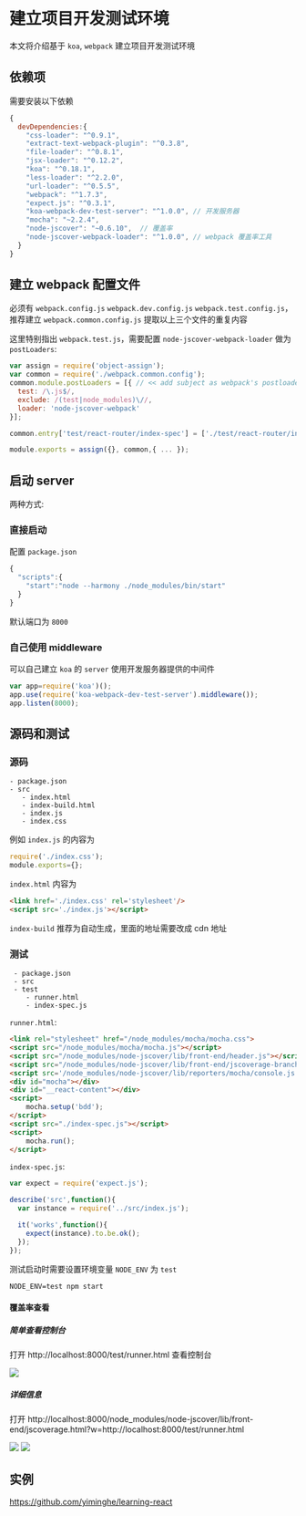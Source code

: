 # 建立项目开发测试环境

本文将介绍基于 `koa`, `webpack` 建立项目开发测试环境


## 依赖项

需要安装以下依赖

```js
{
  devDependencies:{
    "css-loader": "^0.9.1",
    "extract-text-webpack-plugin": "^0.3.8",
    "file-loader": "^0.8.1",
    "jsx-loader": "^0.12.2",
    "koa": "^0.18.1",
    "less-loader": "^2.2.0",
    "url-loader": "^0.5.5",
    "webpack": "^1.7.3",
    "expect.js": "^0.3.1",
    "koa-webpack-dev-test-server": "^1.0.0", // 开发服务器
    "mocha": "~2.2.4",
    "node-jscover": "~0.6.10",  // 覆盖率
    "node-jscover-webpack-loader": "^1.0.0", // webpack 覆盖率工具
  }
}
```

## 建立 webpack 配置文件

必须有 `webpack.config.js` `webpack.dev.config.js` `webpack.test.config.js`，推荐建立 `webpack.common.config.js` 提取以上三个文件的重复内容

这里特别指出 `webpack.test.js`，需要配置 `node-jscover-webpack-loader` 做为 `postLoaders`:

```js
var assign = require('object-assign');
var common = require('./webpack.common.config');
common.module.postLoaders = [{ // << add subject as webpack's postloader
  test: /\.js$/,
  exclude: /(test|node_modules)\//,
  loader: 'node-jscover-webpack'
}];

common.entry['test/react-router/index-spec'] = ['./test/react-router/index-spec.js'];

module.exports = assign({}, common,{ ... });
```

## 启动 server

两种方式:

### 直接启动

配置 `package.json`

```js
{
  "scripts":{
    "start":"node --harmony ./node_modules/bin/start"
  }
}
```

默认端口为 `8000`

### 自己使用 middleware

可以自己建立 `koa` 的 `server` 使用开发服务器提供的中间件

```js
var app=require('koa')();
app.use(require('koa-webpack-dev-test-server').middleware());
app.listen(8000);
```

## 源码和测试

### 源码

```
- package.json
- src
   - index.html
   - index-build.html
   - index.js
   - index.css
```

 例如 `index.js` 的内容为

 ```js
 require('./index.css');
 module.exports={};
 ```

 `index.html` 内容为

 ```html
 <link href='./index.css' rel='stylesheet'/>
 <script src='./index.js'></script>
 ```

 `index-build` 推荐为自动生成，里面的地址需要改成 cdn 地址


 ### 测试

```
 - package.json
 - src
 - test
    - runner.html
    - index-spec.js
```

`runner.html`:

```html
<link rel="stylesheet" href="/node_modules/mocha/mocha.css">
<script src="/node_modules/mocha/mocha.js"></script>
<script src="/node_modules/node-jscover/lib/front-end/header.js"></script>
<script src="/node_modules/node-jscover/lib/front-end/jscoverage-branch.js"></script>
<script src='/node_modules/node-jscover/lib/reporters/mocha/console.js'></script>
<div id="mocha"></div>
<div id="__react-content"></div>
<script>
    mocha.setup('bdd');
</script>
<script src="./index-spec.js"></script>
<script>
    mocha.run();
</script>
```

`index-spec.js`:

```js
var expect = require('expect.js');

describe('src',function(){
  var instance = require('../src/index.js');

  it('works',function(){
    expect(instance).to.be.ok();
  });
});
```

测试启动时需要设置环境变量 `NODE_ENV` 为 `test`

```
NODE_ENV=test npm start
```

#### 覆盖率查看

##### 简单查看控制台

打开 http://localhost:8000/test/runner.html 查看控制台

<img src="http://gtms02.alicdn.com/tps/i2/TB1a9qtHFXXXXcnXFXXhHda2VXX-959-396.png" />

##### 详细信息

打开 http://localhost:8000/node_modules/node-jscover/lib/front-end/jscoverage.html?w=http://localhost:8000/test/runner.html


<img src="http://gtms03.alicdn.com/tps/i3/TB1nf9uHFXXXXcvXFXXFt3rJFXX-887-362.png" />
<img src="http://gtms04.alicdn.com/tps/i4/TB1oKmvHFXXXXbuXFXXVOnfMXXX-894-538.png" />


## 实例

https://github.com/yiminghe/learning-react
